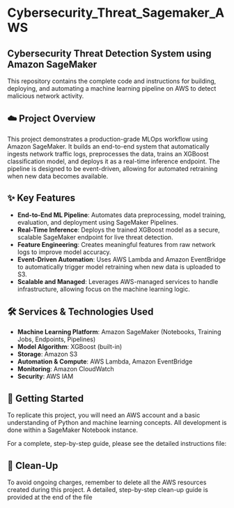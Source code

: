 # Cybersecurity_Threat_Sagemaker_AWS
## Cybersecurity Threat Detection System using Amazon SageMaker

This repository contains the complete code and instructions for building, deploying, and automating a machine learning pipeline on AWS to detect malicious network activity.

## ☁️ Project Overview

This project demonstrates a production-grade MLOps workflow using Amazon SageMaker. It builds an end-to-end system that automatically ingests network traffic logs, preprocesses the data, trains an XGBoost classification model, and deploys it as a real-time inference endpoint. The pipeline is designed to be event-driven, allowing for automated retraining when new data becomes available.

## ✨ Key Features

* **End-to-End ML Pipeline**: Automates data preprocessing, model training, evaluation, and deployment using SageMaker Pipelines.
* **Real-Time Inference**: Deploys the trained XGBoost model as a secure, scalable SageMaker endpoint for live threat detection.
* **Feature Engineering**: Creates meaningful features from raw network logs to improve model accuracy.
* **Event-Driven Automation**: Uses AWS Lambda and Amazon EventBridge to automatically trigger model retraining when new data is uploaded to S3.
* **Scalable and Managed**: Leverages AWS-managed services to handle infrastructure, allowing focus on the machine learning logic.

## 🛠️ Services & Technologies Used

* **Machine Learning Platform**: Amazon SageMaker (Notebooks, Training Jobs, Endpoints, Pipelines)
* **Model Algorithm**: XGBoost (built-in)
* **Storage**: Amazon S3
* **Automation & Compute**: AWS Lambda, Amazon EventBridge
* **Monitoring**: Amazon CloudWatch
* **Security**: AWS IAM

## 🚀 Getting Started

To replicate this project, you will need an AWS account and a basic understanding of Python and machine learning concepts. All development is done within a SageMaker Notebook instance.

For a complete, step-by-step guide, please see the detailed instructions file:

## 🧹 Clean-Up

To avoid ongoing charges, remember to delete all the AWS resources created during this project. A detailed, step-by-step clean-up guide is provided at the end of the file
